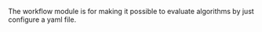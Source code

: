 The workflow module is for making it possible to evaluate algorithms by just configure a yaml file. 